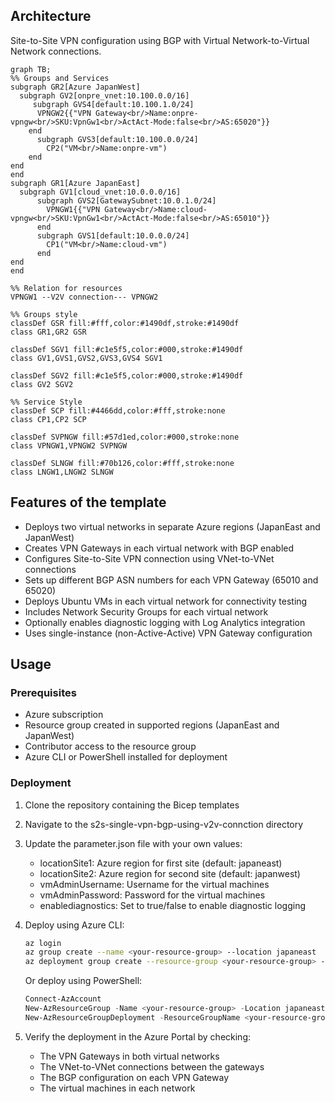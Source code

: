 ## Architecture
Site-to-Site VPN configuration using BGP with Virtual Network-to-Virtual Network connections.

```mermaid
graph TB;
%% Groups and Services
subgraph GR2[Azure JapanWest]
  subgraph GV2[onpre_vnet:10.100.0.0/16]
     subgraph GVS4[default:10.100.1.0/24]
      VPNGW2{{"VPN Gateway<br/>Name:onpre-vpngw<br/>SKU:VpnGw1<br/>ActAct-Mode:false<br/>AS:65020"}}
    end
      subgraph GVS3[default:10.100.0.0/24]
        CP2("VM<br/>Name:onpre-vm")
    end
end
end
subgraph GR1[Azure JapanEast]
  subgraph GV1[cloud_vnet:10.0.0.0/16]
      subgraph GVS2[GatewaySubnet:10.0.1.0/24]
        VPNGW1{{"VPN Gateway<br/>Name:cloud-vpngw<br/>SKU:VpnGw1<br/>ActAct-Mode:false<br/>AS:65010"}}
      end
      subgraph GVS1[default:10.0.0.0/24]
        CP1("VM<br/>Name:cloud-vm")
      end
end
end

%% Relation for resources
VPNGW1 --V2V connection--- VPNGW2

%% Groups style
classDef GSR fill:#fff,color:#1490df,stroke:#1490df
class GR1,GR2 GSR

classDef SGV1 fill:#c1e5f5,color:#000,stroke:#1490df
class GV1,GVS1,GVS2,GVS3,GVS4 SGV1

classDef SGV2 fill:#c1e5f5,color:#000,stroke:#1490df
class GV2 SGV2
 
%% Service Style
classDef SCP fill:#4466dd,color:#fff,stroke:none
class CP1,CP2 SCP

classDef SVPNGW fill:#57d1ed,color:#000,stroke:none
class VPNGW1,VPNGW2 SVPNGW

classDef SLNGW fill:#70b126,color:#fff,stroke:none
class LNGW1,LNGW2 SLNGW

```

## Features of the template

- Deploys two virtual networks in separate Azure regions (JapanEast and JapanWest)
- Creates VPN Gateways in each virtual network with BGP enabled
- Configures Site-to-Site VPN connection using VNet-to-VNet connections
- Sets up different BGP ASN numbers for each VPN Gateway (65010 and 65020)
- Deploys Ubuntu VMs in each virtual network for connectivity testing
- Includes Network Security Groups for each virtual network
- Optionally enables diagnostic logging with Log Analytics integration
- Uses single-instance (non-Active-Active) VPN Gateway configuration

## Usage

### Prerequisites
- Azure subscription
- Resource group created in supported regions (JapanEast and JapanWest)
- Contributor access to the resource group
- Azure CLI or PowerShell installed for deployment

### Deployment

1. Clone the repository containing the Bicep templates
2. Navigate to the s2s-single-vpn-bgp-using-v2v-connction directory
3. Update the parameter.json file with your own values:
   - locationSite1: Azure region for first site (default: japaneast)
   - locationSite2: Azure region for second site (default: japanwest)
   - vmAdminUsername: Username for the virtual machines
   - vmAdminPassword: Password for the virtual machines
   - enablediagnostics: Set to true/false to enable diagnostic logging

4. Deploy using Azure CLI:
   ```bash
   az login
   az group create --name <your-resource-group> --location japaneast
   az deployment group create --resource-group <your-resource-group> --template-file main.bicep --parameters parameter.json
   ```

   Or deploy using PowerShell:
   ```powershell
   Connect-AzAccount
   New-AzResourceGroup -Name <your-resource-group> -Location japaneast
   New-AzResourceGroupDeployment -ResourceGroupName <your-resource-group> -TemplateFile main.bicep -TemplateParameterFile parameter.json
   ```

5. Verify the deployment in the Azure Portal by checking:
   - The VPN Gateways in both virtual networks
   - The VNet-to-VNet connections between the gateways
   - The BGP configuration on each VPN Gateway
   - The virtual machines in each network
